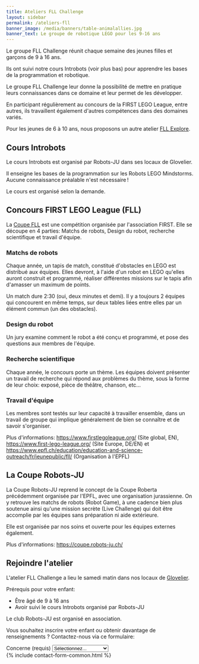 ```yaml
---
title: Ateliers FLL Challenge
layout: sidebar
permalink: /ateliers-fll
banner_image: /media/banners/table-animalallies.jpg
banner_text: Le groupe de robotique LEGO pour les 9-16 ans
---
```


Le groupe FLL Challenge réunit chaque semaine des jeunes filles et garçons de 9 à 16 ans.

Ils ont suivi notre cours Introbots (voir plus bas) pour apprendre les bases de la programmation et robotique.

Le groupe FLL Challenge leur donne la possibilité de mettre en pratique leurs connaissances dans ce domaine et leur permet de les développer.

En participant régulièrement au concours de la FIRST LEGO League, entre autres, ils travaillent également d'autres compétences dans des domaines variés.

Pour les jeunes de 6 à 10 ans, nous proposons un autre atelier [FLL Explore](/ateliers-fll-explore).

## Cours Introbots

Le cours Introbots est organisé par Robots-JU dans ses locaux de Glovelier.

Il enseigne les bases de la programmation sur les Robots LEGO Mindstorms.
Aucune connaissance préalable n'est nécessaire !

Le cours est organisé selon la demande.

## Concours FIRST LEGO League (FLL)

La [Coupe FLL](https://www.firstlegoleague.org/) est une compétition organisée par l'association FIRST.
Elle se découpe en 4 parties: Matchs de robots, Design du robot, recherche scientifique et travail d'équipe.

### Matchs de robots

Chaque année, un tapis de match, constitué d'obstacles en LEGO est distribué aux équipes.
Elles devront, à l'aide d'un robot en LEGO qu'elles auront construit et programmé,
réaliser différentes missions sur le tapis afin d'amasser un maximum de points.

Un match dure 2:30 (oui, deux minutes et demi).
Il y a toujours 2 équipes qui concourent en même temps,
sur deux tables liées entre elles par un élément commun (un des obstacles).

### Design du robot

Un jury examine comment le robot a été conçu et programmé,
et pose des questions aux membres de l'équipe.

### Recherche scientifique

Chaque année, le concours porte un thème.
Les équipes doivent présenter un travail de recherche qui répond aux problèmes du thème,
sous la forme de leur choix: exposé, pièce de théâtre, chanson, etc...

### Travail d'équipe

Les membres sont testés sur leur capacité à travailler ensemble,
dans un travail de groupe qui implique généralement de bien se connaître et de savoir s'organiser.

Plus d'informations: <https://www.firstlegoleague.org/> (Site global, EN),
<https://www.first-lego-league.org/> (Site Europe, DE/EN)
et <https://www.epfl.ch/education/education-and-science-outreach/fr/jeunepublic/fll/> (Organisation à l'EPFL)

## La Coupe Robots-JU

La Coupe Robots-JU reprend le concept de la Coupe Roberta précédemment organisée par l'EPFL, avec une organisation jurassienne.
On y retrouve les matchs de robots (Robot Game), à une cadence bien plus soutenue ainsi
qu'une mission secrète (Live Challenge) qui doit être accomplie par les équipes sans préparation ni aide extérieure.

Elle est organisée par nos soins et ouverte pour les équipes externes également.

Plus d'informations: <https://coupe.robots-ju.ch/>

<!-- section -->

## Rejoindre l'atelier

L'atelier FLL Challenge a lieu le samedi matin dans nos locaux de [Glovelier](https://www.google.ch/maps/place/Rue+des+Places+7,+2855+Glovelier/@47.3390915,7.2066171,17z/data=!3m1!4b1!4m5!3m4!1s0x4791e4df12d571d5:0xfc3cb407ccf2c65f!8m2!3d47.3390879!4d7.2088058?hl=fr).

Prérequis pour votre enfant:

- Être âgé de 9 à 16 ans
- Avoir suivi le cours Introbots organisé par Robots-JU

Le club Robots-JU est organisé en association.

Vous souhaitez inscrire votre enfant ou obtenir davantage de renseignements ?
Contactez-nous via ce formulaire:

<form method="post" action="{{ site.contact_form_url }}">
    <div class="form-group">
        <label for="subject">Concerne (requis)</label>
        <select class="form-control" name="subject" id="subject" required>
            <option hidden disabled selected>Sélectionnez...</option>
            <option>Cours Introbots</option>
            <option>Atelier FLL Challenge</option>
            <option>Atelier FLL Explore</option>
            <option>Autre</option>
        </select>
    </div>
    {% include contact-form-common.html %}
</form>
